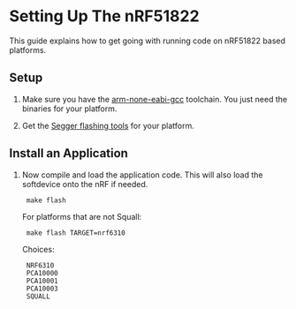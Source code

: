 Setting Up The nRF51822
=======================

This guide explains how to get going with running code on nRF51822 based
platforms.

Setup
-----

1. Make sure you have the [arm-none-eabi-gcc](https://launchpad.net/gcc-arm-embedded)
toolchain. You just need the binaries for your platform.

1. Get the [Segger flashing tools](http://www.segger.com/jlink-software.html)
for your platform.



Install an Application
----------------------


1. Now compile and load the application code. This will also
load the softdevice onto the nRF if needed.

        make flash

    For platforms that are not Squall:

        make flash TARGET=nrf6310

    Choices:

        NRF6310
        PCA10000
        PCA10001
        PCA10003
        SQUALL

